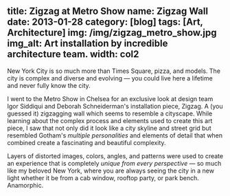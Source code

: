 title: Zigzag at Metro Show
name: Zigzag Wall
date: 2013-01-28
category: [blog]
tags: [Art, Architecture]
img: /img/zigzag_metro_show.jpg
img_alt: Art installation by incredible architecture team.
width: col2
---
New York City is so much more than Times Square, pizza, and models.  The city is complex and diverse and evolving &mdash; you could live here a lifetime and never fully know the city.

I went to the Metro Show in Chelsea for an exclusive look at design team Igor Siddiqui and Deborah Schneiderman's installation piece, Zigzag.  A (you guessed it) zigzagging wall which seems to resemble a cityscape.  While learning about the complex process and elements used to create this art piece, I saw that not only did it look like a city skyline and street grid but resembled Gotham's *multiple personalities* and elements of detail that when combined create a fascinating and beautiful complexity.

Layers of distorted images, colors, angles, and patterns were used to create an experience that is completely *unique from every perspective* &mdash; so much like my beloved New York, where you are always seeing the city in a new light whether it be from a cab window, rooftop party, or park bench.  Anamorphic.
